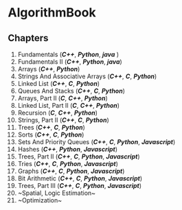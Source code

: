 # AlgorithmBook

## Chapters

1. Fundamentals (***C++***, ***Python***, ***java*** )
2. Fundamentals II (***C++***, ***Python***, ***java***)
3. Arrays (***C++***, ***Python***)
4. Strings And Associative Arrays (***C++***, ***C***, ***Python***)
5. Linked List (***C++***, ***C***, ***Python***)
6. Queues And Stacks (***C++***, ***C***, ***Python***)
7. Arrays, Part II (***C***, ***C++***, ***Python***)
8. Linked List, Part II (***C***, ***C++***, ***Python***)
9. Recursion (***C***, ***C++***, ***Python***)
10. Strings, Part II (***C++***, ***C***, ***Python***)
11. Trees (***C++***, ***C***, ***Python***)
12. Sorts (***C++***, ***C***, ***Python***)
13. Sets And Priority Queues (***C++***, ***C***, ***Python***, ***Javascript***)
14. Hashes (***C++***, ***Python***, ***Javascript***)
15. Trees, Part II (***C++***, ***C***, ***Python***, ***Javascript***)
16. Tries (***C++***, ***C***, ***Python***, ***Javascript***)
17. Graphs (***C++***, ***C***, ***Python***, ***Javascript***)
18. Bit Arithmetic (***C++***, ***C***, ***Python***, ***Javascript***)
19. Trees, Part III (***C++***, ***C***, ***Python***, ***Javascript***)
20. ~Spatial, Logic Estimation~
21. ~Optimization~
